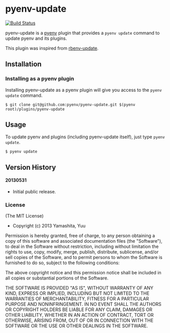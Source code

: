 # pyenv-update

[![Build Status](https://travis-ci.org/pyenv/pyenv-update.svg?branch=master)](https://travis-ci.org/pyenv/pyenv-update)

pyenv-update is a [pyenv](https://github.com/pyenv/pyenv) plugin
that provides a `pyenv update` command to update pyenv and its plugins.

This plugin was inspired from [rbenv-update](https://github.com/rkh/rbenv-update).

## Installation

### Installing as a pyenv plugin

Installing pyenv-update as a pyenv plugin will give you access to the
`pyenv update` command.

    $ git clone git@github.com:pyenv/pyenv-update.git $(pyenv root)/plugins/pyenv-update

## Usage

To update pyenv and plugins (including pyenv-update itself), just type `pyenv update`.

    $ pyenv update

## Version History

#### 20130531

 * Initial public release.

### License

(The MIT License)

* Copyright (c) 2013 Yamashita, Yuu

Permission is hereby granted, free of charge, to any person obtaining
a copy of this software and associated documentation files (the
"Software"), to deal in the Software without restriction, including
without limitation the rights to use, copy, modify, merge, publish,
distribute, sublicense, and/or sell copies of the Software, and to
permit persons to whom the Software is furnished to do so, subject to
the following conditions:

The above copyright notice and this permission notice shall be
included in all copies or substantial portions of the Software.

THE SOFTWARE IS PROVIDED "AS IS", WITHOUT WARRANTY OF ANY KIND,
EXPRESS OR IMPLIED, INCLUDING BUT NOT LIMITED TO THE WARRANTIES OF
MERCHANTABILITY, FITNESS FOR A PARTICULAR PURPOSE AND
NONINFRINGEMENT. IN NO EVENT SHALL THE AUTHORS OR COPYRIGHT HOLDERS BE
LIABLE FOR ANY CLAIM, DAMAGES OR OTHER LIABILITY, WHETHER IN AN ACTION
OF CONTRACT, TORT OR OTHERWISE, ARISING FROM, OUT OF OR IN CONNECTION
WITH THE SOFTWARE OR THE USE OR OTHER DEALINGS IN THE SOFTWARE.
